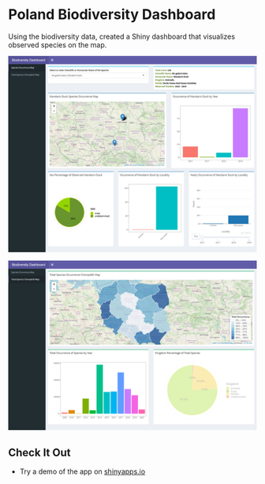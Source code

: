 # Poland Biodiversity Dashboard
Using the biodiversity data, created a Shiny dashboard that visualizes observed species on the map.

![name-of-you-image](https://github.com/avinashsajeevan/Poland-Biodiversity-Dashboard/blob/main/Screenshots/screencapture1.png)

![name-of-you-image](https://github.com/avinashsajeevan/Poland-Biodiversity-Dashboard/blob/main/Screenshots/screencapture2.png)

## Check It Out
- Try a demo of the app on [shinyapps.io](https://avinash93.shinyapps.io/Poland_Biodiversity_Dashboard/)
